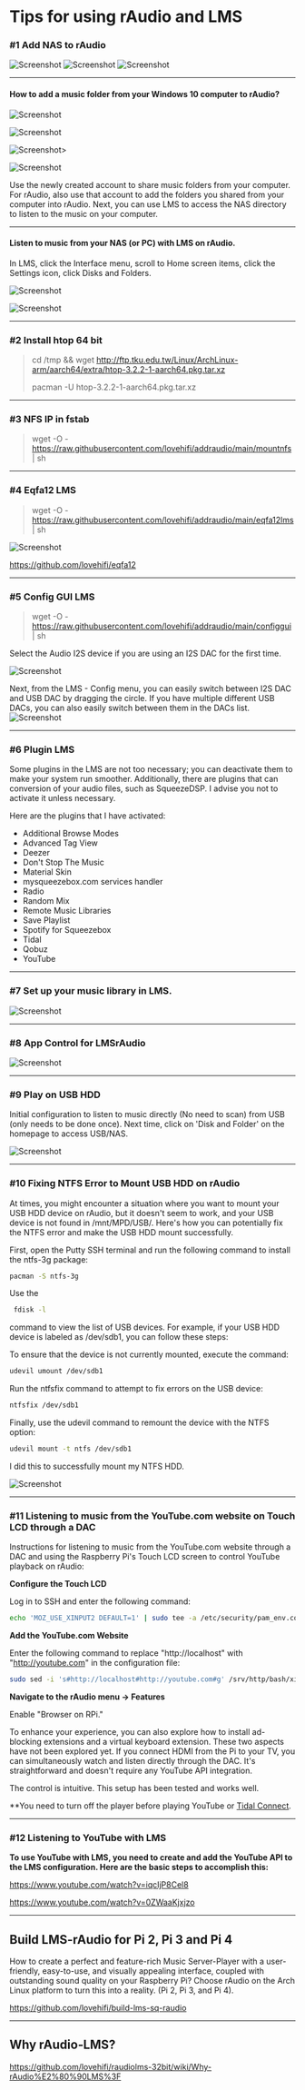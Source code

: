 # Tips for using rAudio and LMS
### #1 Add NAS to rAudio
![Screenshot](001.jpg)
![Screenshot](002a.jpg)
![Screenshot](003.jpg)
>
----------------
#### How to add a music folder from your Windows 10 computer to rAudio?
> 
![Screenshot](add-nas-01.jpg)
>
![Screenshot](add-nas-02.jpg)
>
![Screenshot](add-nas-03.jpg)>
>
![Screenshot](add-nas-04.jpg)
>
Use the newly created account to share music folders from your computer. For rAudio, also use that account to add the folders you shared from your computer into rAudio. Next, you can use LMS to access the NAS directory to listen to the music on your computer.
>
--------
>
#### Listen to music from your NAS (or PC) with LMS on rAudio.
>
In LMS, click the Interface menu, scroll to Home screen items, click the Settings icon, click Disks and Folders.
>
![Screenshot](004.jpg)
>

![Screenshot](005.jpg)
>
-------
>
### #2 Install htop 64 bit
>
> cd /tmp && wget http://ftp.tku.edu.tw/Linux/ArchLinux-arm/aarch64/extra/htop-3.2.2-1-aarch64.pkg.tar.xz
>
> pacman -U htop-3.2.2-1-aarch64.pkg.tar.xz
>
-----------------
### #3 NFS IP in fstab
>
> wget -O - https://raw.githubusercontent.com/lovehifi/addraudio/main/mountnfs | sh
>
-----------------
### #4 Eqfa12 LMS 
>
>
> wget -O - https://raw.githubusercontent.com/lovehifi/addraudio/main/eqfa12lms | sh
>
![Screenshot](Eqfa12LMS.png)
>
https://github.com/lovehifi/eqfa12
>
-----------------
### #5 Config GUI LMS

> wget -O - https://raw.githubusercontent.com/lovehifi/addraudio/main/configgui | sh
>
Select the Audio I2S device if you are using an I2S DAC for the first time.
>
![Screenshot](choose-i2s.png)
>
Next, from the LMS - Config menu, you can easily switch between I2S DAC and USB DAC by dragging the circle. If you have multiple different USB DACs, you can also easily switch between them in the DACs list.
![Screenshot](config_gui.png)
>
-----------------
### #6 Plugin LMS
Some plugins in the LMS are not too necessary; you can deactivate them to make your system run smoother. Additionally, there are plugins that can conversion of your audio files, such as SqueezeDSP. I advise you not to activate it unless necessary.

Here are the plugins that I have activated:

- Additional Browse Modes
- Advanced Tag View
- Deezer
- Don't Stop The Music
- Material Skin
- mysqueezebox.com services handler
- Radio
- Random Mix
- Remote Music Libraries
-	Save Playlist
- Spotify for Squeezebox
- Tidal
- Qobuz
- YouTube
---------------------
### #7 Set up your music library in LMS.
![Screenshot](add-music.png)

-----------
### #8 App Control for LMSrAudio
![Screenshot](App_RuneAudio.jpg)
>
----------
### #9 Play on USB HDD
>
Initial configuration to listen to music directly (No need to scan) from USB (only needs to be done once). Next time, click on 'Disk and Folder' on the homepage to access USB/NAS.
>
![Screenshot](playonusb2.png)
>

-----------------------
### #10 Fixing NTFS Error to Mount USB HDD on rAudio

At times, you might encounter a situation where you want to mount your USB HDD device on rAudio, but it doesn't seem to work, and your USB device is not found in /mnt/MPD/USB/. Here's how you can potentially fix the NTFS error and make the USB HDD mount successfully.

First, open the Putty SSH terminal and run the following command to install the ntfs-3g package:
```bash
pacman -S ntfs-3g
```
Use the
```bash
 fdisk -l 
```
>
command to view the list of USB devices. For example, if your USB HDD device is labeled as /dev/sdb1, you can follow these steps:

To ensure that the device is not currently mounted, execute the command:
```bash
udevil umount /dev/sdb1
```
Run the ntfsfix command to attempt to fix errors on the USB device:
```bash
ntfsfix /dev/sdb1
```
Finally, use the udevil command to remount the device with the NTFS option:
```bash
udevil mount -t ntfs /dev/sdb1
```
>
I did this to successfully mount my NTFS HDD.
>

![Screenshot](NTFS-fix.png)
>
----------------------
### #11 Listening to music from the YouTube.com website on Touch LCD through a DAC
>
Instructions for listening to music from the YouTube.com website through a DAC and using the Raspberry Pi's Touch LCD screen to control YouTube playback on rAudio:

**Configure the Touch LCD**
>
Log in to SSH and enter the following command:
>
```bash
echo 'MOZ_USE_XINPUT2 DEFAULT=1' | sudo tee -a /etc/security/pam_env.conf
```

**Add the YouTube.com Website**
>
Enter the following command to replace "http://localhost" with "http://youtube.com" in the configuration file:
```bash
sudo sed -i 's#http://localhost#http://youtube.com#g' /srv/http/bash/xinitrc
```
**Navigate to the rAudio menu -> Features**
>
Enable "Browser on RPi."

To enhance your experience, you can also explore how to install ad-blocking extensions and a virtual keyboard extension. These two aspects have not been explored yet.
If you connect HDMI from the Pi to your TV, you can simultaneously watch and listen directly through the DAC. It's straightforward and doesn't require any YouTube API integration.

The control is intuitive. This setup has been tested and works well.

**You need to turn off the player before playing YouTube or [Tidal Connect](https://github.com/lovehifi/tidal-raudio-pi4).
>
------------
### #12 Listening to YouTube with LMS
**To use YouTube with LMS, you need to create and add the YouTube API to the LMS configuration. Here are the basic steps to accomplish this:**
>
https://www.youtube.com/watch?v=iqcIjP8Cel8
>
https://www.youtube.com/watch?v=0ZWaaKjxjzo
>
-------------
## Build LMS-rAudio for Pi 2, Pi 3 and Pi 4
>
How to create a perfect and feature-rich Music Server-Player with a user-friendly, easy-to-use, and visually appealing interface, coupled with outstanding sound quality on your Raspberry Pi? Choose rAudio on the Arch Linux platform to turn this into a reality. (Pi 2, Pi 3, and Pi 4).
>
https://github.com/lovehifi/build-lms-sq-raudio
>
----------------
## Why rAudio‐LMS?
https://github.com/lovehifi/raudiolms-32bit/wiki/Why-rAudio%E2%80%90LMS%3F
